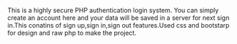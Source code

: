 This is a highly secure PHP authentication login system. You can simply create an account here and your data will be saved in a server for next sign in.This conatins of sign up,sign in,sign out features.Used css and bootstarp for design and raw php to make the project.
